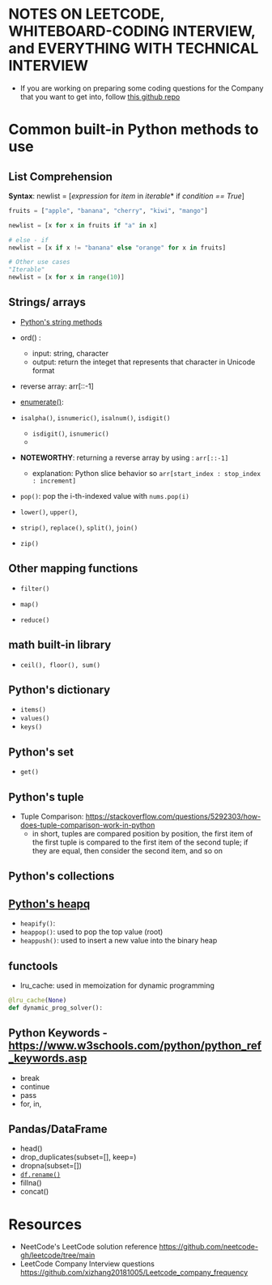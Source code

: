 # NOTES ON LEETCODE, WHITEBOARD-CODING INTERVIEW, and EVERYTHING WITH TECHNICAL INTERVIEW
- If you are working on preparing some coding questions for the Company that you want to get into, follow [this github repo](https://github.com/xizhang20181005/Leetcode_company_frequency
)

# Common built-in Python methods to use

## List Comprehension
**Syntax**: newlist = [*expression* for *item* in *iterable** if *condition == True*]

```python
fruits = ["apple", "banana", "cherry", "kiwi", "mango"]

newlist = [x for x in fruits if "a" in x]

# else - if 
newlist = [x if x != "banana" else "orange" for x in fruits]

# Other use cases
"Iterable"
newlist = [x for x in range(10)]
```
## Strings/ arrays
- [Python's string methods](https://docs.python.org/2/library/stdtypes.html#string-methods)
- ord() : 
    + input: string, character
    + output: return the integet that represents that character in Unicode format

- reverse array: arr[::-1]

- [enumerate()](https://www.geeksforgeeks.org/enumerate-in-python/): 

- `isalpha()`, `isnumeric()`, `isalnum()`, `isdigit()`
    + `isdigit()`, `isnumeric()`
    + 

- **NOTEWORTHY**: returning a reverse array by using : `arr[::-1]`
    + explanation: Python slice behavior so `arr[start_index : stop_index : increment]`

- `pop()`: pop the i-th-indexed value with `nums.pop(i)`

- `lower()`, `upper()`, 

- `strip()`, `replace()`, `split()`, `join()`

- `zip()`

## Other mapping functions
- `filter()`

- `map()`

- `reduce()`

## math built-in library
- `ceil(), floor(), sum()`

## Python's dictionary
- `items()`
- `values()`
- `keys()`

## Python's set
- `get()`

## Python's tuple
- Tuple Comparison: https://stackoverflow.com/questions/5292303/how-does-tuple-comparison-work-in-python
    + in short, tuples are compared position by position, the first item of the first tuple is compared to the first item of the second tuple; if they are equal, then consider the second item, and so on
## Python's collections

## [Python's heapq](https://docs.python.org/3/library/heapq.html)
- `heapify()`: 
- `heappop()`: used to pop the top value (root)
- `heappush()`: used to insert a new value into the binary heap

## functools
- lru_cache: used in memoization for dynamic programming
```py
@lru_cache(None)
def dynamic_prog_solver():

```
## Python Keywords - https://www.w3schools.com/python/python_ref_keywords.asp
- break
- continue
- pass
- for, in, 


## Pandas/DataFrame
- head()
- drop_duplicates(subset=[], keep=)
- dropna(subset=[])
- [`df.rename()`](https://pandas.pydata.org/docs/reference/api/pandas.DataFrame.rename.html)
- fillna()
- concat()

# Resources
- NeetCode's LeetCode solution reference
https://github.com/neetcode-gh/leetcode/tree/main
- LeetCode Company Interview questions
https://github.com/xizhang20181005/Leetcode_company_frequency
